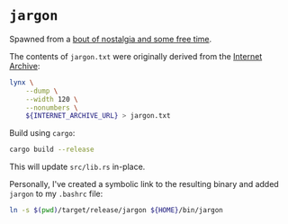 # `jargon`

Spawned from a
[bout of nostalgia and some free time](https://blog.psypherpunk.io/posts/jargon/).

The contents of `jargon.txt` were originally derived from the
[Internet Archive](https://web.archive.org/web/20130827121341/http://cosman246.com/jargon.html):

```bash
lynx \
    --dump \
    --width 120 \
    --nonumbers \
    ${INTERNET_ARCHIVE_URL} > jargon.txt
```

Build using `cargo`:

```bash
cargo build --release
```

This will update `src/lib.rs` in-place.

Personally, I've created a symbolic link to the resulting binary and
added `jargon` to my `.bashrc` file:

```bash
ln -s $(pwd)/target/release/jargon ${HOME}/bin/jargon
```

